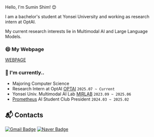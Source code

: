 
Hello, I'm Sumin Shim! 😊

I am a bachelor's student at Yonsei University and working as research intern at OptAI.

My current research interests lie in Multimodal AI and Large Language Models.

### 😄 My Webpage
[WEBPAGE](https://use08174.github.io/SuminShim/)

### 🔭 I'm currently..
  - Majoring Computer Science
  - Research Intern at OptAI [OPTAI]() `2025.07 ~ Current`
  - Yonsei Univ. Multimodal AI Lab [MIRLAB](https://mirlab.yonsei.ac.kr/) `2023.09 ~ 2025.06`
  - [Prometheus](https://prometheus-ai.net/) AI Student Club President  `2024.03 ~ 2025.02`


## :mailbox_with_mail: Contacts
[![Gmail Badge](https://img.shields.io/badge/Gmail-d14836?style=flat-square&logo=Gmail&logoColor=white&link=mailto:use08174@yonsei.ac.kr)](mailto:use08174@yonsei.ac.kr)
[![Naver Badge](https://img.shields.io/badge/Naver-03C75A?style=flat-square&logo=Naver&logoColor=white&link=mailto:use08174@naver.com)](mailto:use08174@naver.com)
<!--
**use08174/use08174** is a ✨ _special_ ✨ repository because its `README.md` (this file) appears on your GitHub profile.

Here are some ideas to get you started:

- 🔭 I’m currently working on ...
- 🌱 I’m currently learning ...
- 👯 I’m looking to collaborate on ...
- 🤔 I’m looking for help with ...
- 💬 Ask me about ...
- 📫 How to reach me: ...
- 😄 Pronouns: ...
- ⚡ Fun fact: ...
-->
